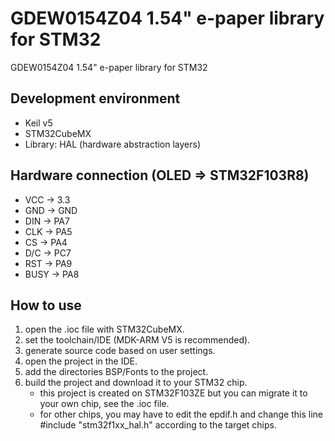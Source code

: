 # GDEW0154Z04 1.54" e-paper library for STM32
GDEW0154Z04 1.54" e-paper library for STM32
## Development environment
  * Keil v5
  * STM32CubeMX
  * Library: HAL (hardware abstraction layers)
## Hardware connection (OLED => STM32F103R8)
  * VCC    ->    3.3
  * GND    ->    GND
  * DIN    ->    PA7
  * CLK    ->    PA5
  * CS     ->    PA4
  * D/C    ->    PC7
  * RST    ->    PA9
  * BUSY   ->    PA8
## How to use
1.  open the .ioc file with STM32CubeMX.
2.  set the toolchain/IDE (MDK-ARM V5 is recommended).
3.  generate source code based on user settings.
4.  open the project in the IDE.
5.  add the directories BSP/Fonts to the project.
6.  build the project and download it to your STM32 chip.
    * this project is created on STM32F103ZE but you can migrate it to your own chip, see the .ioc file.
    * for other chips, you may have to edit the epdif.h and change this line 
      #include "stm32f1xx_hal.h" according to the target chips.
  

